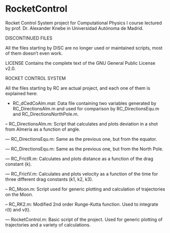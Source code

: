 # RocketControl
Rocket Control System project for Computational Physics I course lectured by prof. Dr. Alexander Knebe in Universidad Autónoma de Madrid.



DISCONTINUED FILES

All the files starting by DISC are no longer used or maintained scripts, most of them doesn’t even work.


LICENSE
Contains the complete text of the GNU General Public License v2.0.


ROCKET CONTROL SYSTEM

All the files starting by RC are actual project, and each one of them is explained here:

- RC_dCedCoAlm.mat: Data file containing two variables generated by RC_DirectionsAlm.m and used for comparison by RC_DirectionsEqu.m and RC_DirectionsNorthPole.m.

– RC_DirectionsAlm.m: Script that calculates and plots deviation in a shot from Almeria as a function of angle.

— RC_DirectionsEqu.m: Same as the previous one, but from the equator.

— RC_DirectionsEqu.m: Same as the previous one, but from the North Pole.

— RC_FrictR.m: Calculates and plots distance as a function of the drag constant (k).

— RC_FrictV.m: Calculates and plots velocity as a function of the time for three different drag constants (k1, k2, k3).

– RC_Moon.m: Script used for generic plotting and calculation of trajectories on the Moon.

– RC_RK2.m: Modified 2nd order Runge-Kutta function. Used to integrate r(t) and v(t).

— RocketControl.m: Basic script of the project. Used for generic plotting of trajectories and a variety of calculations.